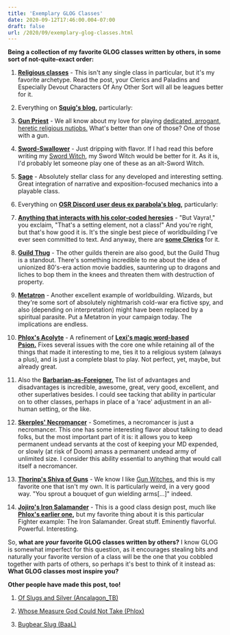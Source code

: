 ```yaml
---
title: 'Exemplary GLOG Classes'
date: 2020-09-12T17:46:00.004-07:00
draft: false
url: /2020/09/exemplary-glog-classes.html
---
```


**Being a collection of my favorite GLOG classes written by others, in some sort of not-quite-exact order:**  

1.  [**Religious classes**](https://tao-dnd.blogspot.com/2012/11/how-to-play-cleric.html) - This isn't any single class in particular, but it's my favorite archetype. Read the post, your Clerics and Paladins and Especially Devout Characters Of Any Other Sort will all be leagues better for it.
2.  Everything on **[Squig's blog](https://caput-caprae.blogspot.com/),** particularly:

1.  [**Gun Priest**](https://caput-caprae.blogspot.com/2020/08/glog-class-gun-priest.html) - We all know about my love for playing [dedicated, arrogant, heretic religious nutjobs.](https://madqueenscourt.blogspot.com/2020/08/let-me-tell-you-about-my-d-characters.html) What's better than one of those? One of those with a gun.
2.  [**Sword-Swallower**](https://caput-caprae.blogspot.com/2020/08/glog-class-sword-swallower.html) - Just dripping with flavor. If I had read this before writing my [Sword Witch](https://madqueenscourt.blogspot.com/2020/04/mountain-players-handbook.html), my Sword Witch would be better for it. As it is, I'd probably let someone play one of these as an alt-Sword Witch.  
    
3.  [**Sage**](https://caput-caprae.blogspot.com/2020/05/glog-class-og-wizard-aka-sage.html) - Absolutely stellar class for any developed and interesting setting. Great integration of narrative and exposition-focused mechanics into a playable class.  
    

4.  Everything on **[OSR Discord user deus ex parabola's blog](https://as-they-must.blogspot.com/),** particularly:

1.  [**Anything that interacts with his color-coded heresies**](https://as-they-must.blogspot.com/2020/04/the-unfinished-world-glog-campaign.html) - "But Vayra!," you exclaim, "That's a setting element, not a class!" And you're right, but that's how good it is. It's the single best piece of worldbuilding I've ever seen committed to text. And anyway, there are [**some Clerics**](https://as-they-must.blogspot.com/2020/06/blessed-even-more-glog-classes-clerics.html) for it.
2.  [**Guild Thug**](https://as-they-must.blogspot.com/2020/05/thief-guilds-of-blessed-city.html) - The other guilds therein are also good, but the Guild Thug is a standout. There's something incredible to me about the idea of unionized 80's-era action movie baddies, sauntering up to dragons and liches to bop them in the knees and threaten them with destruction of property.  
    
3.  [**Metatron**](https://as-they-must.blogspot.com/2020/04/there-are-four-dice-glog-class-wizard.html) - Another excellent example of worldbuilding. Wizards, but they're some sort of absolutely nightmarish cold-war era fictive spy, and also (depending on interpretation) might have been replaced by a spiritual parasite. Put a Metatron in your campaign today. The implications are endless.  
    

6.  [**Phlox's Acolyte**](https://whosemeasure.blogspot.com/2020/05/full-glog-hack-vain-sword.html) - A refinement of [**Lexi's magic word-based Psion.**](https://crateredland.blogspot.com/2019/06/a-mind-is-horrible-thing-to-waste.html) Fixes several issues with the core one while retaining all of the things that made it interesting to me, ties it to a religious system (always a plus), and is just a complete blast to play. Not perfect, yet, maybe, but already great.  
    

1.  Also the [**Barbarian-as-Foreigner.**](https://whosemeasure.blogspot.com/2020/08/glog-class-barbarian.html) The list of advantages and disadvantages is incredible, awesome, great, very good, excellent, and other superlatives besides. I could see tacking that ability in particular on to other classes, perhaps in place of a 'race' adjustment in an all-human setting, or the like.

8.  [**Skerples' Necromancer**](https://coinsandscrolls.blogspot.com/2017/11/osr-necromancers.html) - Sometimes, a necromancer is just a necromancer. This one has some interesting flavor about talking to dead folks, but the most important part of it is: it allows you to keep permanent undead servants at the cost of keeping your MD expended, or slowly (at risk of Doom) amass a permanent undead army of unlimited size. I consider this ability essential to anything that would call itself a necromancer.
9.  [**Thorinp's Shiva of Guns**](https://arrogantwizard.blogspot.com/2019/12/you-sprout-bouquet-of-gun-wielding-arms.html) - We know I like [Gun Witches,](https://madqueenscourt.blogspot.com/2020/04/mountain-players-handbook.html) and this is my favorite one that isn't my own. It is particularly weird, in a very good way. "You sprout a bouquet of gun wielding arms\[...\]" indeed.
10.  [**Jojiro's Iron Salamander**](https://dungeonantology.com/2020/08/09/glog-class-design/) - This is a good class design post, much like **[Phlox's earlier one](http://whosemeasure.blogspot.com/2020/01/osr-how-to-design-glog-fighters.html),** but my favorite thing about it is this particular Fighter example: The Iron Salamander. Great stuff. Eminently flavorful. Powerful. Interesting.  
    

  

So, **what are _your_ favorite GLOG classes written by others?** I know GLOG is somewhat imperfect for this question, as it encourages stealing bits and naturally your favorite version of a class will be the one that you cobbled together with parts of others, so perhaps it's best to think of it instead as: **What GLOG classes most inspire you?**

  

**Other people have made this post, too!**  

1.  [Of Slugs and Silver (Ancalagon\_TB)](https://slugsandsilver.blogspot.com/2020/09/the-best-glog-classes.html)  
    
2.  [Whose Measure God Could Not Take (Phlox)](https://whosemeasure.blogspot.com/2020/09/some-of-my-favorite-glog-classes.html?showComment=1599937613330#c5619029557106829904)  
    
3.  [Bugbear Slug (BaaL)](https://bugbearslug.blogspot.com/2020/09/my-favourite-glog-classes.html)